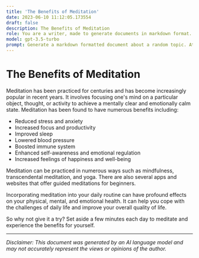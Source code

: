 ```yaml
---
title: 'The Benefits of Meditation'
date: 2023-06-10 11:12:05.173554
draft: false
description: The Benefits of Meditation
role: You are a writer, made to generate documents in markdown format. It is very important that all of the documents you generate are in valid markdown format.
model: gpt-3.5-turbo
prompt: Generate a markdown formatted document about a random topic. At the bottom, include a disclaimer explaining that the document was generated by you. The first line of the document should be the title. Make sure that the entire document is in proper markdown format, using a mix of various tags to make the document visually appealing.
---
```


# The Benefits of Meditation

Meditation has been practiced for centuries and has become increasingly popular in recent years. It involves focusing one's mind on a particular object, thought, or activity to achieve a mentally clear and emotionally calm state. Meditation has been found to have numerous benefits including:

- Reduced stress and anxiety
- Increased focus and productivity
- Improved sleep
- Lowered blood pressure
- Boosted immune system
- Enhanced self-awareness and emotional regulation
- Increased feelings of happiness and well-being

Meditation can be practiced in numerous ways such as mindfulness, transcendental meditation, and yoga. There are also several apps and websites that offer guided meditations for beginners.

Incorporating meditation into your daily routine can have profound effects on your physical, mental, and emotional health. It can help you cope with the challenges of daily life and improve your overall quality of life.

So why not give it a try? Set aside a few minutes each day to meditate and experience the benefits for yourself.

***

*Disclaimer: This document was generated by an AI language model and may not accurately represent the views or opinions of the author.*